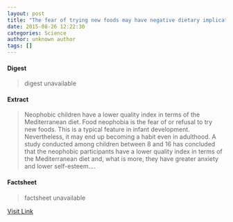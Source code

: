 ```yaml
---
layout: post
title: "The fear of trying new foods may have negative dietary implications"
date: 2015-08-26 12:22:30
categories: Science
author: unknown author
tags: []
---
```



#### Digest
>digest unavailable

#### Extract
>Neophobic children have a lower quality index in terms of the Mediterranean diet. Food neophobia is the fear of or refusal to try new foods. This is a typical feature in infant development. Nevertheless, it may end up becoming a habit even in adulthood. A study conducted among children between 8 and 16 has concluded that the neophobic participants have a lower quality index in terms of the Mediterranean diet and, what is more, they have greater anxiety and lower self-esteem....

#### Factsheet
>factsheet unavailable

[Visit Link](http://www.sciencedaily.com/releases/2015/08/150826082230.htm)



